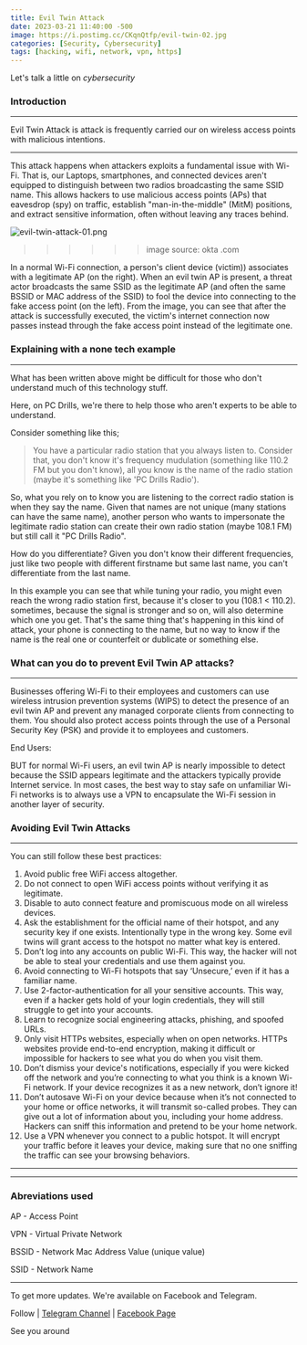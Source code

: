 ```yaml
---
title: Evil Twin Attack
date: 2023-03-21 11:40:00 -500
image: https://i.postimg.cc/CKqnQtfp/evil-twin-02.jpg
categories: [Security, Cybersecurity]
tags: [hacking, wifi, network, vpn, https]
---
```


Let's talk a little on *cybersecurity*
### Introduction
---

Evil Twin Attack is attack is frequently carried our on wireless access points with malicious intentions.

---

This attack happens when attackers exploits a fundamental issue with Wi-Fi. That is, our Laptops, smartphones, and connected devices aren't equipped to distinguish between two radios broadcasting the same SSID name. This allows hackers to use malicious access points (APs) that eavesdrop (spy) on traffic, establish "man-in-the-middle" (MitM) positions, and extract sensitive information, often without leaving any traces behind.

![evil-twin-attack-01.png](https://i.postimg.cc/KvJVspnz/evil-twin-attack-01.png)

>>>>>> image source: okta .com

In a normal Wi-Fi connection, a person's client device (victim)) associates with a legitimate AP (on the right). When an evil twin AP is present, a threat actor broadcasts the same SSID as the legitimate AP (and often the same BSSID or MAC address of the SSID) to fool the device into connecting to the fake access point (on the left).
From the image, you can see that after the attack is successfully executed, the victim's internet connection now passes instead through the fake access point instead of the legitimate one.

### Explaining with a none tech example
---
What has been written above might be difficult for those who don't understand much of this technology stuff. 

Here, on PC Drills, we're there to help those who aren't experts to be able to understand.

Consider something like this;
> You have a particular radio station that you always listen to. Consider that, you don't know it's frequency mudulation (something like 110.2 FM but you don't know), all you know is the name of the radio station (maybe it's something like 'PC Drills Radio').

So, what you rely on to know you are listening to the correct radio station is when they say the name. Given that names are not unique (many stations can have the same name), another person who wants to impersonate the legitimate radio station can create their own radio station (maybe 108.1 FM) but still call it "PC Drills Radio".

How do you differentiate? Given you don't know their different frequencies, just like two people with different firstname but same last name, you can't differentiate from the last name.

In this example you can see that while tuning your radio, you might even reach the wrong radio station first, because it's closer to you (108.1 < 110.2). sometimes, because the signal is stronger and so on, will also determine which one you get.
That's the same thing that's happening in this kind of attack, your phone is connecting to the name, but no way to know if the name is the real one or counterfeit or dublicate or something else.


### What can you do to prevent Evil Twin AP attacks?
---

Businesses offering Wi-Fi to their employees and customers can use wireless intrusion prevention systems (WIPS) to detect the presence of an evil twin AP and prevent any managed corporate clients from connecting to them. You should also protect access points through the use of a Personal Security Key (PSK) and provide it to employees and customers.

End Users:

BUT for normal Wi-Fi users, an evil twin AP is nearly impossible to detect because the SSID appears legitimate and the attackers typically provide Internet service. In most cases, the best way to stay safe on unfamiliar Wi-Fi networks is to always use a VPN to encapsulate the Wi-Fi session in another layer of security.

### Avoiding Evil Twin Attacks
---

You can still follow these best practices:

1.   Avoid public free WiFi access altogether.
2.   Do not connect to open WiFi access points without verifying it as legitimate.
3.   Disable to auto connect feature and promiscuous mode on all wireless devices.
4.   Ask the establishment for the official name of their hotspot, and any security key if one exists. Intentionally type in the wrong key. Some evil twins will grant access to the hotspot no matter what key is entered.
5.   Don’t log into any accounts on public Wi-Fi. This way, the hacker will not be able to steal your credentials and use them against you.
6.   Avoid connecting to Wi-Fi hotspots that say ‘Unsecure,’ even if it has a familiar name.
7.   Use 2-factor-authentication for all your sensitive accounts. This way, even if a hacker gets hold of your login credentials, they will still struggle to get into your accounts.
8.   Learn to recognize social engineering attacks, phishing, and spoofed URLs.
9.   Only visit HTTPs websites, especially when on open networks. HTTPs websites provide end-to-end encryption, making it difficult or impossible for hackers to see what you do when you visit them.
10.   Don’t dismiss your device's notifications, especially if you were kicked off the network and you’re connecting to what you think is a known Wi-Fi network. If your device recognizes it as a new network, don’t ignore it!
11.   Don’t autosave Wi-Fi on your device because when it’s not connected to your home or office networks, it will transmit so-called probes. They can give out a lot of information about you, including your home address. Hackers can sniff this information and pretend to be your home network.
12.   Use a VPN whenever you connect to a public hotspot. It will encrypt your traffic before it leaves your device, making sure that no one sniffing the traffic can see your browsing behaviors.
_______

---
### Abreviations used
AP - Access Point

VPN - Virtual Private Network

BSSID - Network Mac Address Value (unique value)

SSID - Network Name

---
To get more updates. 
We're available on 
Facebook and Telegram.

Follow | [Telegram Channel](https://t.me/pcdrills/) | [Facebook Page](https://facebook.com/pcdrillsofficial/)

See you around
